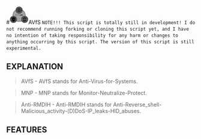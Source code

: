 #<img src="/files/icon.png" width="50" height="50"></img>AVfS
```NOTE!!! This script is totally still in development! I do not recommend running forking or cloning this script yet, and I have no intention of taking responsibility for any harm or changes to anything occurring by this script. The version of this script is still experimental.```

## EXPLANATION
> AVfS       - AVfS stands for Anti-Virus-for-Systems.

> MNP        - MNP stands for Monitor-Neutralize-Protect.

> Anti-RMDIH - Anti-RMDIH stands for Anti-Reverse_shell-Malicious_activity-(D)DoS-IP_leaks-HID_abuses.

## FEATURES
